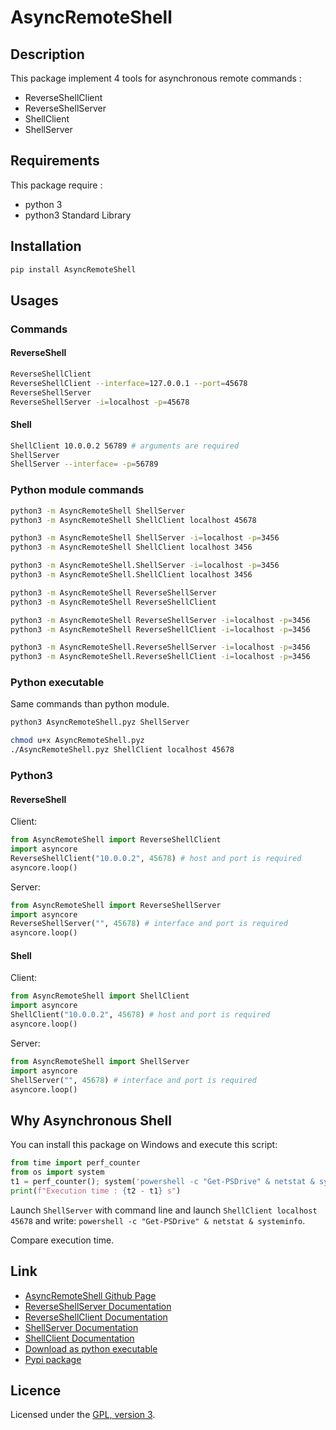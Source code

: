 # AsyncRemoteShell

## Description
This package implement 4 tools for asynchronous remote commands :
- ReverseShellClient
- ReverseShellServer
- ShellClient
- ShellServer

## Requirements
This package require :
- python 3
- python3 Standard Library

## Installation

```bash
pip install AsyncRemoteShell
```

## Usages

### Commands

#### ReverseShell

```bash
ReverseShellClient
ReverseShellClient --interface=127.0.0.1 --port=45678
ReverseShellServer
ReverseShellServer -i=localhost -p=45678
```

#### Shell

```bash
ShellClient 10.0.0.2 56789 # arguments are required
ShellServer
ShellServer --interface= -p=56789
```

### Python module commands

```bash
python3 -m AsyncRemoteShell ShellServer
python3 -m AsyncRemoteShell ShellClient localhost 45678

python3 -m AsyncRemoteShell ShellServer -i=localhost -p=3456
python3 -m AsyncRemoteShell ShellClient localhost 3456

python3 -m AsyncRemoteShell.ShellServer -i=localhost -p=3456
python3 -m AsyncRemoteShell.ShellClient localhost 3456

python3 -m AsyncRemoteShell ReverseShellServer
python3 -m AsyncRemoteShell ReverseShellClient

python3 -m AsyncRemoteShell ReverseShellServer -i=localhost -p=3456
python3 -m AsyncRemoteShell ReverseShellClient -i=localhost -p=3456

python3 -m AsyncRemoteShell.ReverseShellServer -i=localhost -p=3456
python3 -m AsyncRemoteShell.ReverseShellClient -i=localhost -p=3456
```

### Python executable

Same commands than python module.

```bash
python3 AsyncRemoteShell.pyz ShellServer

chmod u+x AsyncRemoteShell.pyz
./AsyncRemoteShell.pyz ShellClient localhost 45678
```

### Python3

#### ReverseShell

Client:
```python
from AsyncRemoteShell import ReverseShellClient
import asyncore
ReverseShellClient("10.0.0.2", 45678) # host and port is required
asyncore.loop()
```

Server:
```python
from AsyncRemoteShell import ReverseShellServer
import asyncore
ReverseShellServer("", 45678) # interface and port is required
asyncore.loop()
```

#### Shell

Client:
```python 
from AsyncRemoteShell import ShellClient
import asyncore
ShellClient("10.0.0.2", 45678) # host and port is required
asyncore.loop()
```
Server:
```python 
from AsyncRemoteShell import ShellServer
import asyncore
ShellServer("", 45678) # interface and port is required
asyncore.loop()
```

## Why Asynchronous Shell
You can install this package on Windows and execute this script:
```python
from time import perf_counter
from os import system
t1 = perf_counter(); system('powershell -c "Get-PSDrive" & netstat & systeminfo'); t2 = perf_counter()
print(f"Execution time : {t2 - t1} s")
```

Launch `ShellServer` with command line and launch `ShellClient localhost 45678` and write: `powershell -c "Get-PSDrive" & netstat & systeminfo`.

Compare execution time.

## Link
 - [AsyncRemoteShell Github Page](https://github.com/mauricelambert/AsyncRemoteShell)
 - [ReverseShellServer Documentation](https://mauricelambert.github.io/info/python/security/AsyncRemoteShell/ReverseShellServer.html)
 - [ReverseShellClient Documentation](https://mauricelambert.github.io/info/python/security/AsyncRemoteShell/ReverseShellClient.html)
 - [ShellServer Documentation](https://mauricelambert.github.io/info/python/security/AsyncRemoteShell/ShellServer.html)
 - [ShellClient Documentation](https://mauricelambert.github.io/info/python/security/AsyncRemoteShell/ShellClient.html)
 - [Download as python executable](https://mauricelambert.github.io/info/python/security/AsyncRemoteShell.pyz)
 - [Pypi package](https://pypi.org/project/AsyncRemoteShell/)

## Licence
Licensed under the [GPL, version 3](https://www.gnu.org/licenses/).
